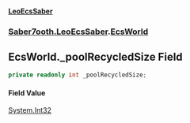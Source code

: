 #### [LeoEcsSaber](index.md 'index')
### [Saber7ooth.LeoEcsSaber](Saber7ooth.LeoEcsSaber.md 'Saber7ooth.LeoEcsSaber').[EcsWorld](EcsWorld.md 'Saber7ooth.LeoEcsSaber.EcsWorld')

## EcsWorld._poolRecycledSize Field

```csharp
private readonly int _poolRecycledSize;
```

#### Field Value
[System.Int32](https://docs.microsoft.com/en-us/dotnet/api/System.Int32 'System.Int32')